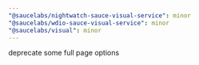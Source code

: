 ```yaml
---
"@saucelabs/nightwatch-sauce-visual-service": minor
"@saucelabs/wdio-sauce-visual-service": minor
"@saucelabs/visual": minor
---
```


deprecate some full page options
